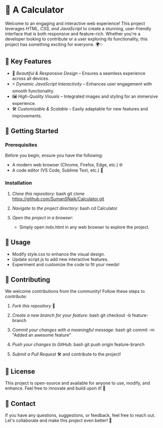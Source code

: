 # 🚀 A Calculator

Welcome to an engaging and interactive web experience! This project leverages *HTML, CSS, and JavaScript* to create a stunning, user-friendly interface that is both responsive and feature-rich. Whether you're a developer looking to contribute or a user exploring its functionality, this project has something exciting for everyone. 🌍✨

## 🌟 Key Features

- 🎨 *Beautiful & Responsive Design* – Ensures a seamless experience across all devices.
- ⚡ *Dynamic JavaScript Interactivity* – Enhances user engagement with smooth functionality.
- 🖼️ *High-Quality Visuals* – Integrated images and styling for an immersive experience.
- 🛠️ *Customizable & Scalable* – Easily adaptable for new features and improvements.

## 🚀 Getting Started

### Prerequisites

Before you begin, ensure you have the following:

- A modern web browser (Chrome, Firefox, Edge, etc.) 🌐
- A code editor (VS Code, Sublime Text, etc.) 📝

### Installation

1. *Clone this repository*:
   bash
   git clone https://github.com/SumanSNaik/Calculator.git
   
2. *Navigate to the project directory*:
   bash
   cd Calculator
   
3. *Open the project in a browser*:
   - Simply open indx.html in any web browser to explore the project.

## 🎯 Usage

- Modify style.css to enhance the visual design.
- Update script.js to add new interactive features.
- Experiment and customize the code to fit your needs!

## 🤝 Contributing

We welcome contributions from the community! Follow these steps to contribute:

1. *Fork this repository* 🍴
2. *Create a new branch for your feature*:
   bash
   git checkout -b feature-branch
   
3. *Commit your changes with a meaningful message*:
   bash
   git commit -m "Added an awesome feature"
   
4. *Push your changes to GitHub*:
   bash
   git push origin feature-branch
   
5. *Submit a Pull Request* 🛠️ and contribute to the project!

## 📜 License

This project is open-source and available for anyone to use, modify, and enhance. Feel free to innovate and build upon it! 🚀

## 📩 Contact

If you have any questions, suggestions, or feedback, feel free to reach out. Let's collaborate and make this project even better! 🎉
